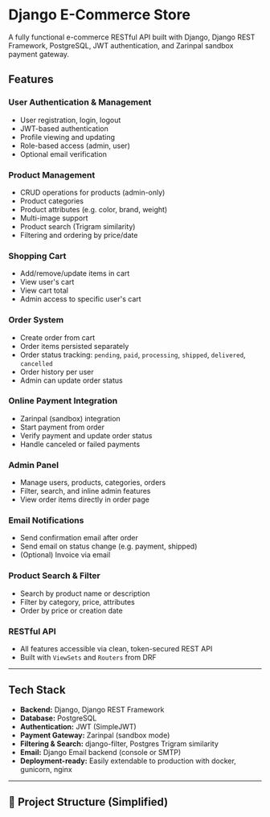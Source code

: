 #  Django E-Commerce Store

A fully functional e-commerce RESTful API built with Django, Django REST Framework, PostgreSQL, JWT authentication, and Zarinpal sandbox payment gateway.

##  Features

###  User Authentication & Management
- User registration, login, logout
- JWT-based authentication
- Profile viewing and updating
- Role-based access (admin, user)
- Optional email verification

###  Product Management
- CRUD operations for products (admin-only)
- Product categories
- Product attributes (e.g. color, brand, weight)
- Multi-image support
- Product search (Trigram similarity)
- Filtering and ordering by price/date

###  Shopping Cart
- Add/remove/update items in cart
- View user's cart
- View cart total
- Admin access to specific user's cart

###  Order System
- Create order from cart
- Order items persisted separately
- Order status tracking: `pending`, `paid`, `processing`, `shipped`, `delivered`, `cancelled`
- Order history per user
- Admin can update order status

###  Online Payment Integration
- Zarinpal (sandbox) integration
- Start payment from order
- Verify payment and update order status
- Handle canceled or failed payments

###  Admin Panel
- Manage users, products, categories, orders
- Filter, search, and inline admin features
- View order items directly in order page

###  Email Notifications
- Send confirmation email after order
- Send email on status change (e.g. payment, shipped)
- (Optional) Invoice via email

###  Product Search & Filter
- Search by product name or description
- Filter by category, price, attributes
- Order by price or creation date

###  RESTful API
- All features accessible via clean, token-secured REST API
- Built with `ViewSets` and `Routers` from DRF

---

##  Tech Stack

- **Backend:** Django, Django REST Framework
- **Database:** PostgreSQL
- **Authentication:** JWT (SimpleJWT)
- **Payment Gateway:** Zarinpal (sandbox mode)
- **Filtering & Search:** django-filter, Postgres Trigram similarity
- **Email:** Django Email backend (console or SMTP)
- **Deployment-ready:** Easily extendable to production with docker, gunicorn, nginx

---

## 📁 Project Structure (Simplified)

